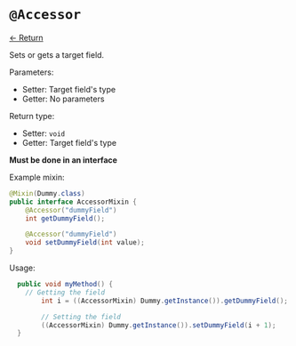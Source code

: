 # `@Accessor`

[<- Return](README.md)

Sets or gets a target field.

Parameters:

 - Setter: Target field's type
 - Getter: No parameters

Return type:

 - Setter: `void`
 - Getter: Target field's type

**Must be done in an interface**

Example mixin:
```java
@Mixin(Dummy.class)
public interface AccessorMixin {
	@Accessor("dummyField")
	int getDummyField();

	@Accessor("dummyField")
	void setDummyField(int value);
}
```

Usage:

```java
  public void myMethod() {
  	// Getting the field
      	int i = ((AccessorMixin) Dummy.getInstance()).getDummyField();

      	// Setting the field
      	((AccessorMixin) Dummy.getInstance()).setDummyField(i + 1);
  }
```
